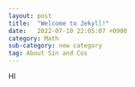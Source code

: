 ```yaml
---
layout: post
title:  "Welcome to Jekyll!"
date:   2022-07-10 22:05:07 +0900
category: Math
sub-category: new category
tag: About Sin and Cos
---
```


HI
